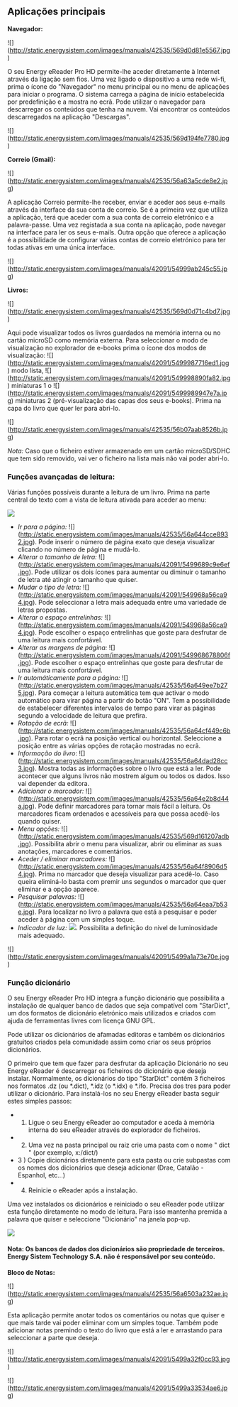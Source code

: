 ## Aplicações principais

**Navegador:**

![] (http://static.energysistem.com/images/manuals/42535/569d0d81e5567.jpg)

O seu Energy eReader Pro HD permite-lhe aceder diretamente à Internet através da ligação sem fios. Uma vez ligado o dispositivo a uma rede wi-fi, prima o ícone do "Navegador" no menu principal ou no menu de aplicações para iniciar o programa. O sistema carrega a página de início estabelecida por predefinição e a mostra no ecrã. Pode utilizar o navegador para descarregar os  conteúdos que tenha na nuvem. Vai encontrar os conteúdos descarregados na aplicação "Descargas".

![] (http://static.energysistem.com/images/manuals/42535/569d194fe7780.jpg)

**Correio (Gmail):**

![] (http://static.energysistem.com/images/manuals/42535/56a63a5cde8e2.jpg)

A aplicação Correio permite-lhe receber, enviar e aceder aos seus e-mails através da interface da sua conta de correio.
Se é a primeira vez que utiliza a aplicação, terá que aceder com a sua conta de correio eletrónico e a palavra-passe. Uma vez registada a sua conta na aplicação, pode navegar na interface para ler os seus e-mails.
Outra opção que oferece a aplicação é a possibilidade de configurar várias contas de correio eletrónico para ter todas ativas em uma única interface.

![] (http://static.energysistem.com/images/manuals/42091/54999ab245c55.jpg)

**Livros:**

![] (http://static.energysistem.com/images/manuals/42535/569d0d71c4bd7.jpg)

Aqui pode visualizar todos os livros guardados na memória interna ou no cartão microSD como memória externa.
Para seleccionar o modo de visualização no explorador de e-books prima o ícone dos modos de visualização: ![] (http://static.energysistem.com/images/manuals/42091/5499987716ed1.jpg) modo lista, ![] (http://static.energysistem.com/images/manuals/42091/549998890fa82.jpg) miniaturas 1 o ![] (http://static.energysistem.com/images/manuals/42091/5499989947e7a.jpg) miniaturas 2 (pré-visualização das capas dos seus e-books). Prima na capa do livro que quer ler para abri-lo.

![] (http://static.energysistem.com/images/manuals/42535/56b07aab8526b.jpg)

*Nota:* Caso que o ficheiro estiver armazenado em um cartão microSD/SDHC que tem sido removido, vai ver o ficheiro na lista mais não vai poder abri-lo.

### Funções avançadas de leitura:

Várias funções possíveis durante a leitura de um livro. Prima na parte central do texto com a vista de leitura ativada para aceder ao menu:

![](http://static.energysistem.com/images/manuals/42535/56a6488b920aa.jpg)

-	*Ir para a página:* ![] (http://static.energysistem.com/images/manuals/42535/56a644cce8932.jpg). Pode inserir o número de página exato que deseja visualizar clicando no número de página e mudá-lo.
-	*Alterar o tamanho de letra:* ![] (http://static.energysistem.com/images/manuals/42091/5499689c9e6ef.jpg). Pode utilizar os dois ícones para aumentar ou diminuir o tamanho de letra até atingir o tamanho que quiser.
-	*Mudar o tipo de letra:* ![] (http://static.energysistem.com/images/manuals/42091/549968a56ca94.jpg). Pode seleccionar a letra mais adequada entre uma variedade de letras propostas.
-	*Alterar o espaço entrelinhas:* ![] (http://static.energysistem.com/images/manuals/42091/549968a56ca94.jpg). Pode escolher o espaço entrelinhas que goste para desfrutar de uma leitura mais confortável.
-	*Alterar as margens de página:* ![] (http://static.energysistem.com/images/manuals/42091/549968678806f.jpg). Pode escolher o espaço entrelinhas que goste para desfrutar de uma leitura mais confortável.
-	*Ir automáticamente para a página:* ![] (http://static.energysistem.com/images/manuals/42535/56a649ee7b275.jpg). Para começar a leitura automática tem que activar o modo automático para virar página a partir do botão "ON". Tem a possibilidade de estabelecer diferentes intervalos de tempo para virar as páginas segundo a velocidade de leitura que prefira.
-	*Rotação de ecrã:* ![] (http://static.energysistem.com/images/manuals/42535/56a64cf449c6b.jpg). Para rotar o ecrã na posição vertical ou horizontal. Seleccione a posição entre as várias opções de rotação mostradas no ecrã. 
-	*Informação do livro*: ![] (http://static.energysistem.com/images/manuals/42535/56a64dad28cc3.jpg). Mostra todas as informações sobre o livro que está a ler. Pode acontecer que alguns livros não mostrem algum ou todos os dados. Isso vai depender da editora.
-	*Adicionar o marcador:* ![] (http://static.energysistem.com/images/manuals/42535/56a64e2b8d44a.jpg). Pode definir marcadores para tornar mais fácil a leitura. Os marcadores ficam ordenados e acessíveis para que possa acedê-los quando quiser.
-	*Menu opções:* ![] (http://static.energysistem.com/images/manuals/42535/569d161207adb.jpg). Possibilita abrir o menu para visualizar, abrir ou eliminar as suas anotações, marcadores e comentários.
-	*Aceder / eliminar marcadores:* ![] (http://static.energysistem.com/images/manuals/42535/56a64f8906d54.jpg). Prima no marcador que deseja visualizar para acedê-lo. Caso queira eliminá-lo basta com premir uns segundos o marcador que quer eliminar e a opção aparece.
-	*Pesquisar palavras:* ![] (http://static.energysistem.com/images/manuals/42535/56a64eaa7b53e.jpg). Para localizar no livro a palavra que está a pesquisar e poder aceder à página com um simples toque.
- *Indicador de luz:* ![](http://static.energysistem.com/images/manuals/42535/569cd0472bd65.jpg). Possibilita a definição do nivel de luminosidade mais adequado.

![] (http://static.energysistem.com/images/manuals/42091/5499a1a73e70e.jpg)

### Função dicionário
O seu Energy eReader Pro HD integra a função dicionário que possibilita a instalação de qualquer banco de dados que seja compatível com "StarDict", um dos formatos de dicionário eletrónico mais utilizados e criados com ajuda de ferramentas livres com licença GNU GPL.

Pode utilizar os dicionários de afamadas editoras e também os dicionários gratuitos criados pela comunidade assim como criar os seus próprios dicionários.

O primeiro que tem que fazer para desfrutar da aplicação Dicionário no seu Energy eReader é descarregar os ficheiros do dicionário que deseja instalar. Normalmente, os dicionários do tipo "StarDict" contêm 3 ficheiros nos formatos .dz (ou *.dict), *.idz (o *.idx) e *.ifo. Precisa dos tres para poder utilizar o dicionário. Para instalá-los no seu Energy eReader basta seguir estes simples passos: 

- 1) Ligue o seu Energy eReader ao computador e aceda à memória interna do seu eReader através do explorador de ficheiros.
- 2) Uma vez na pasta principal ou raiz crie uma pasta com o nome " dict " (por exemplo, x:/dict/)
- 3 ) Copie dicionários diretamente para esta pasta ou crie subpastas com os nomes dos dicionários que deseja adicionar (Drae, Catalão -Espanhol, etc...)
- 4) Reinicie o eReader após a instalação.

Uma vez instalados os dicionários e reiniciado o seu eReader pode utilizar esta função diretamente no modo de leitura. Para isso mantenha premida a palavra que quiser e seleccione "Dicionário" na janela pop-up.

![](http://static.energysistem.com/images/manuals/42535/56af962fc17ff.jpg)

#### Nota: Os bancos de dados dos dicionários são propriedade de terceiros. Energy Sistem Technology S.A. não é responsável por seu conteúdo.

**Bloco de Notas:**

![] (http://static.energysistem.com/images/manuals/42535/56a6503a232ae.jpg)

Esta aplicação permite anotar todos os comentários ou notas que quiser e que mais tarde vai poder eliminar com um simples toque. Também pode adicionar notas premindo o texto do livro que está a ler e arrastando para seleccionar a parte que deseja. 

![] (http://static.energysistem.com/images/manuals/42091/5499a32f0cc93.jpg)

![] (http://static.energysistem.com/images/manuals/42091/5499a33534ae6.jpg)
